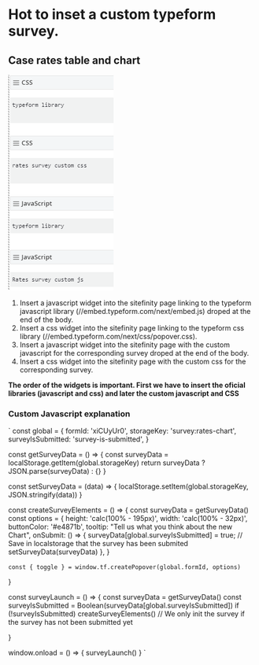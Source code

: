 # Hot to inset a custom typeform survey.
## Case rates table and chart

![insert survey files](./edition.png)

1. Insert a javascript widget into the sitefinity page linking to the typeform javascript library (//embed.typeform.com/next/embed.js) droped at the end of the body.
2. Insert a css widget into the sitefinity page linking to the typeform css library (//embed.typeform.com/next/css/popover.css). 
3. Insert a javascript widget into the sitefinity page with the custom javascript for the corresponding survey droped at the end of the body.
4. Insert a css widget into the sitefinity page with the custom css for the corresponding survey.

**The order of the widgets is important. First we have to insert the oficial libraries (javascript and css) and later the custom javascript and CSS**

### Custom Javascript explanation

`
const global = {
    formId: 'xiCUyUr0',
    storageKey: 'survey:rates-chart',
    surveyIsSubmitted: 'survey-is-submitted',
}

const getSurveyData = () => {
    const surveyData = localStorage.getItem(global.storageKey)
    return surveyData ? JSON.parse(surveyData) : {}
}

const setSurveyData = (data) => {
    localStorage.setItem(global.storageKey, JSON.stringify(data))
}

const createSurveyElements = () => {
    const surveyData = getSurveyData()
    const options = {
        height: 'calc(100% - 195px)',
        width: 'calc(100% - 32px)',
        buttonColor: '#e4871b',
        tooltip: "Tell us what you think about the new Chart",
        onSubmit: () => {
            surveyData[global.surveyIsSubmitted] = true;
            // Save in localstorage that the survey has been submited
            setSurveyData(surveyData)
        },
    }

    const { toggle } = window.tf.createPopover(global.formId, options)
}

const surveyLaunch = () => {
    const surveyData = getSurveyData()
    const surveyIsSubmitted = Boolean(surveyData[global.surveyIsSubmitted])
    if (!surveyIsSubmitted) createSurveyElements()
        // We only init the survey if the survey has not been submitted yet

}

window.onload = () => {
    surveyLaunch()
} 
`